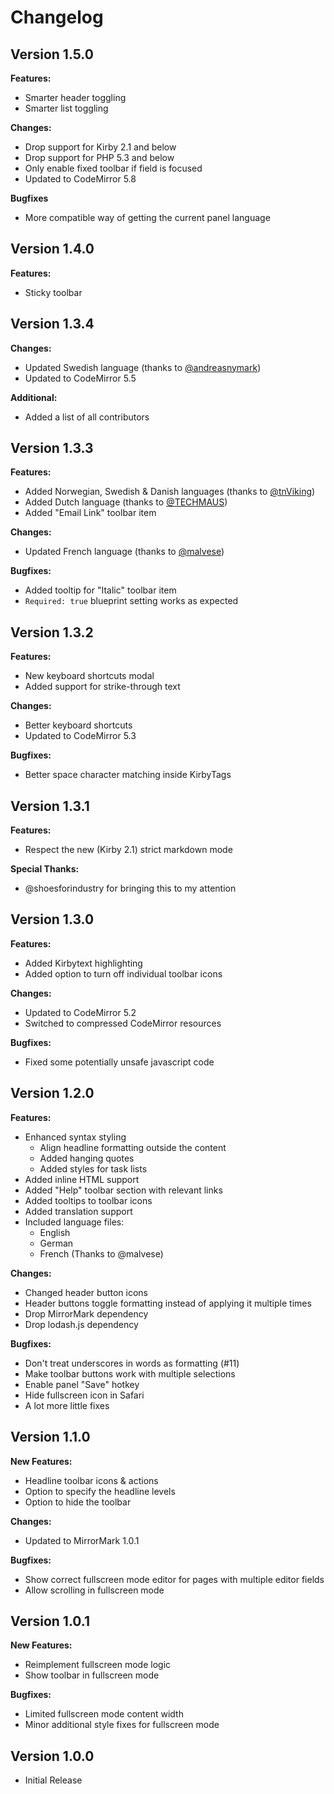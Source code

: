 # Changelog

## Version 1.5.0

**Features:**

* Smarter header toggling
* Smarter list toggling

**Changes:**

* Drop support for Kirby 2.1 and below
* Drop support for PHP 5.3 and below
* Only enable fixed toolbar if field is focused
* Updated to CodeMirror 5.8

**Bugfixes**

* More compatible way of getting the current panel language

## Version 1.4.0

**Features:**

* Sticky toolbar

## Version 1.3.4

**Changes:**

* Updated Swedish language (thanks to [@andreasnymark](https://github.com/andreasnymark))
* Updated to CodeMirror 5.5

**Additional:**

* Added a list of all contributors

## Version 1.3.3

**Features:**

* Added Norwegian, Swedish & Danish languages (thanks to [@tnViking](https://github.com/tnViking))
* Added Dutch language (thanks to [@TECHMAUS](https://github.com/TECHMAUS))
* Added "Email Link" toolbar item

**Changes:**

- Updated French language (thanks to [@malvese](https://github.com/malvese))

**Bugfixes:**

- Added tooltip for "Italic" toolbar item
- `Required: true` blueprint setting works as expected

## Version 1.3.2

**Features:**

* New keyboard shortcuts modal
* Added support for strike-through text

**Changes:**

* Better keyboard shortcuts
* Updated to CodeMirror 5.3

**Bugfixes:**

* Better space character matching inside KirbyTags


## Version 1.3.1

**Features:**

* Respect the new (Kirby 2.1) strict markdown mode

**Special Thanks:**

* @shoesforindustry for bringing this to my attention

## Version 1.3.0

**Features:**

* Added Kirbytext highlighting
* Added option to turn off individual toolbar icons

**Changes:**

* Updated to CodeMirror 5.2
* Switched to compressed CodeMirror resources

**Bugfixes:**

* Fixed some potentially unsafe javascript code

## Version 1.2.0

**Features:**

* Enhanced syntax styling
  * Align headline formatting outside the content
  * Added hanging quotes
  * Added styles for task lists
* Added inline HTML support
* Added "Help" toolbar section with relevant links
* Added tooltips to toolbar icons
* Added translation support
* Included language files:
  * English
  * German
  * French (Thanks to @malvese)

**Changes:**

* Changed header button icons
* Header buttons toggle formatting instead of applying it multiple times
* Drop MirrorMark dependency
* Drop lodash.js dependency

**Bugfixes:**

* Don't treat underscores in words as formatting (#11)
* Make toolbar buttons work with multiple selections
* Enable panel "Save" hotkey
* Hide fullscreen icon in Safari
* A lot more little fixes

## Version 1.1.0

**New Features:**

* Headline toolbar icons & actions
* Option to specify the headline levels
* Option to hide the toolbar

**Changes:**

* Updated to MirrorMark 1.0.1

**Bugfixes:**

* Show correct fullscreen mode editor for pages with multiple editor fields
* Allow scrolling in fullscreen mode

## Version 1.0.1

**New Features:**

* Reimplement fullscreen mode logic
* Show toolbar in fullscreen mode

**Bugfixes:**

* Limited fullscreen mode content width
* Minor additional style fixes for fullscreen mode

## Version 1.0.0

* Initial Release
